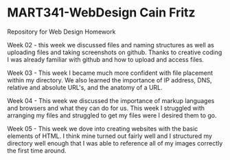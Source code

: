 # MART341-WebDesign Cain Fritz
Repository for Web Design Homework

Week 02 - this week we discussed files and naming structures as well as uploading files and taking screenshots on github. Thanks to creative coding 
I was already familiar with github and how to upload and access files. 

Week 03 - This week I became much more confident with file placement within my directory. We also learned the importance of IP address, DNS, 
relative and absolute URL's, and the anatomy of a URL.

Week 04 - This week we discussed the importance of markup languages and browsers and what they can do for us. This week I struggled with arranging my files
and struggled to get my files were I desired them to go. 

Week 05 - This week we dove into creating websites with the basic elements of HTML. I think mine turned out fairly well and I structured my 
directory well enough that I was able to reference all of my images correctly the first time around. 
